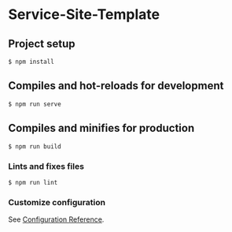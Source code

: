 # Service-Site-Template

## Project setup
    $ npm install
 
## Compiles and hot-reloads for development
    $ npm run serve

## Compiles and minifies for production
    $ npm run build

### Lints and fixes files
    $ npm run lint

### Customize configuration
See [Configuration Reference](https://cli.vuejs.org/config/).
